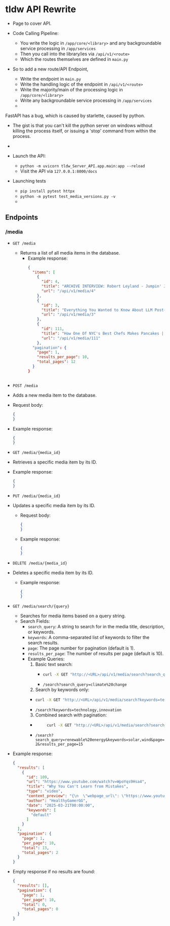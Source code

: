 # tldw API Rewrite

- Page to cover API.


- Code Calling Pipeline:
  * You write the logic in `/app/core/<library>` and any backgroundable service processing in `/app/services`
  * Then you call into the library/ies via `/api/v1/<route>`
  * Which the routes themselves are defined in `main.py`

- So to add a new route/API Endpoint,
  - Write the endpoint in `main.py`
  - Write the handling logic of the endpoint in `/api/v1/<route>`
  - Write the majority/main of the processing logic in `/app/core/<library>`
  - Write any backgroundable service processing in `/app/services`
  - 


FastAPI has a bug, which is caused by starlette, caused by python.
- The gist is that you can't kill the python server on windows without killing the process itself, or issuing a 'stop' command from within the process.
- 


- Launch the API:
  - `python -m uvicorn tldw_Server_API.app.main:app --reload`
  - Visit the API via `127.0.0.1:8000/docs`

- Launching tests
  - `pip install pytest httpx`
  - `python -m pytest test_media_versions.py -v`
  - 


## Endpoints

### /media

- `GET /media`
  - Returns a list of all media items in the database.
    - Example response:
      ```json
      {
        "items": [
          {
            "id": 4,
            "title": "ARCHIVE INTERVIEW: Robert Leyland - Jumpin' Jack Software - Early Saturn Development",
            "url": "/api/v1/media/4"
          },
          {
            "id": 3,
            "title": "Everything You Wanted to Know About LLM Post-Training, with Nathan Lambert of Allen Institute for AI",
            "url": "/api/v1/media/3"
          },
          {
            "id": 111,
            "title": "How One Of NYC's Best Chefs Makes Pancakes | Made to Order | Bon Appétit",
            "url": "/api/v1/media/111"
          },
        "pagination": {
          "page": 1,
          "results_per_page": 10,
          "total_pages": 12
        }
      }
    ```
  
- `POST /media`
-  Adds a new media item to the database.
  - Request body:
    ```json
    {
    }
    ```
  - Example response:
    ```json
    {
    }
    ```
    
- `GET /media/{media_id}`
-  Retrieves a specific media item by its ID.
  - Example response:
    ```json
    {
    }
    ```
    
- `PUT /media/{media_id}`
- Updates a specific media item by its ID.
  - Request body:
    ```json
    {
    }
    ```
  - Example response:
    ```json
    {
    }
    ```
    

- `DELETE /media/{media_id}`
- Deletes a specific media item by its ID.
  - Example response:
    ```json
    {
    }
    ```

- `GET /media/search/{query}`
  - Searches for media items based on a query string.
  - Search Fields:
      - `search_query`: A string to search for in the media title, description, or keywords.
      - `keywords`: A comma-separated list of keywords to filter the search results.
      - `page`: The page number for pagination (default is 1).
      - `results_per_page`: The number of results per page (default is 10).
    - Example Queries:
      1. Basic text search:
         - ```bash
           curl -X GET "http://<URL>/api/v1/media/search?search_query=climate%20change" -H "Accept: application/json"
           ```
         * `/search?search_query=climate%20change`
      2. Search by keywords only:
        - ```bash
          curl -X GET "http://<URL>/api/v1/media/search?keywords=technology,innovation" -H "Accept: application/json"
          ```
        * `/search?keywords=technology,innovation`
      3. Combined search with pagination:
        - ```bash
               curl -X GET "http://<URL>/api/v1/media/search?search_query=renewable%20energy&keywords=solar,wind&page=2&results_per_page=15" -H "Accept: application/json"
             ```
        * `/search?search_query=renewable%20energy&keywords=solar,wind&page=2&results_per_page=15`
- Example response:
     ```json
     {
       "results": [
         {
           "id": 109,
           "url": "https://www.youtube.com/watch?v=WpoYqs9Hsa4",
           "title": "Why You Can't Learn from Mistakes",
           "type": "video",
           "content_preview": "{\n  \"webpage_url\": \"https://www.youtube.com/watch?v=WpoYqs9Hsa4\",\n  \"title\": \"Why You Can't Learn from Mistakes\",\n  \"description\": \"Learn more in Dr. K's Guide to Mental Health: https://bit.ly/3B53...",
           "author": "HealthyGamerGG",
           "date": "2025-03-21T00:00:00",
           "keywords": [
             "default"
           ]
         }
       ],
       "pagination": {
         "page": 1,
         "per_page": 10,
         "total": 13,
         "total_pages": 2
       }
     }
     ```
- Empty response if no results are found:
  ```json
  {
    "results": [],
    "pagination": {
      "page": 1,
      "per_page": 10,
      "total": 0,
      "total_pages": 0
    }
  }
  ```

